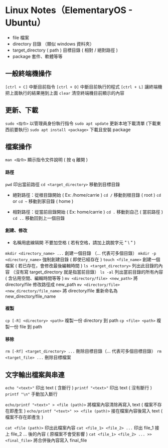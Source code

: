 # Linux Notes（ElementaryOS - Ubuntu）

* file 檔案
* directory 目錄 （類似 windows 資料夾）
* target_directory ( path ) 目標目錄 ( 相對 / 絕對路徑 )
* package 套件、軟體等等

## 一般終端機操作

`[ctrl + C]` 中斷目前指令
`[ctrl + D]` 中斷目前執行的程式
`[ctrl + L]` 讓終端機把上面執行的結果捲到上面
`clear` 清空終端機目前顯示的內容

## 更新、下載

`sudo <指令>` 以管理員身份執行指令
`sudo apt update` 更新本地下載清單 (下載東西前要執行)
`sudo apt install <package>` 下載且安裝 package

## 檔案操作
`man <指令>` 顯示指令文件說明 ( 按 q 離開 )

#### 路徑

`pwd` 印出當前路徑
`cd <target_directory>` 移動到目標目錄

* 絕對路徑：從根目錄開始 ( Ex: /home/carrie )
`cd /` 移動到根目錄 ( root )
`cd` or `cd ~` 移動到家目錄 ( home )

* 相對路徑：從當前目錄開始 ( Ex: home/carrie )
`cd .` 移動到自己 ( 當前路徑 )
`cd ..` 移動回到上一個目錄
#### 創建、修改
* 名稱用底線隔開 不要加空格 ( 若有空格，請加上跳脫字元 " \\ " )

`mkdir <directory_name> ...` 創建一個目錄 （... 代表可多個目錄）
`mkdir -p <directory_name>` 強制創建目錄 ( 即使已經存在 )
`touch <file_name>` 創建一個檔案 ( 若已存在，會修改最後編輯時間 )
`ls <target_directory>` 列出此目錄的內容 （沒有寫 target_directory 就是指當前目錄）
`ls -al` 列出當前目錄的所有內容 ( 含佔用空間、編輯時間等等 )
`mv <directory/file> <new_path>` 將 directory/file 修改路徑成 new_path
`mv <directory/file> <new_directory/file_name>` 
將 directory/file 重新命名為 new_directory/file_name
#### 複製
`cp [-R] <directory> <path>` 複製一份 directory 到 path
`cp <file> <path>` 複製一份 file 到 path
#### 移除
`rm [-Rf] <target_directory> ...` 刪除目標目錄（... 代表可多個目標目錄）
`rm <target_file> ...` 刪除目標檔案

## 文字輸出檔案與串連
`echo "<text>"` 印出 text ( 含斷行 )
`printf "<text>"` 印出 text ( 沒有斷行 )
`printf "\n"` 手動加入斷行

`echo/printf "<text>" > <file (path)>` 將檔案內容清除再寫入 text ( 檔案不存在即產生 )
`echo/printf "<text>" >> <file (path)>` 接在檔案內容後寫入 text ( 檔案不存在即產生 )

`cat <file (path)>` 印出此檔案內容
`cat <file_1> <file_2> ...` 印出 file_1 接上 file_2 ... 後的內容 ( 原檔案不會受影響 )
`cat <file_1> <file_2> ... >> <final_file>` 將合併後內容寫入 final_file

